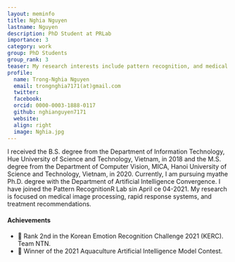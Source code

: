 ```yaml
---
layout: meminfo
title: Nghia Nguyen
lastname: Nguyen
description: PhD Student at PRLab
importance: 3
category: work
group: PhD Students
group_rank: 3
teaser: My research interests include pattern recognition, and medical image processing, and time series data analysis...
profile:
  name: Trong-Nghia Nguyen
  email: trongnghia7171(at)gmail.com
  twitter:
  facebook:
  orcid: 0000-0003-1888-0117
  github: nghianguyen7171
  website:
  align: right
  image: Nghia.jpg
---
```



I received the B.S. degree from the Department of Information Technology, Hue University of Science and Technology, Vietnam, in 2018 and the M.S. degree from the Department of Computer Vision, MICA, Hanoi University of Science and Technology, Vietnam, in 2020. Currently, I am pursuing myathe Ph.D. degree with the Department of Artificial Intelligence Convergence. I have joined the Pattern RecognitionR Lab sin April ce 04-2021. My research is focused on medical image processing, rapid response systems, and treatment recommendations.


#### Achievements
* :2nd_place_medal: Rank 2nd in the Korean Emotion Recognition Challenge 2021 (KERC). Team NTN.
* :1st_place_medal: Winner of the 2021 Aquaculture Artificial Intelligence Model Contest.

<!--stackedit_data:
eyJoaXN0b3J5IjpbMTg2MzkyNTA2MCwxNDI0MDUwODk2LDk0Nz
gxOTEwMF19
-->